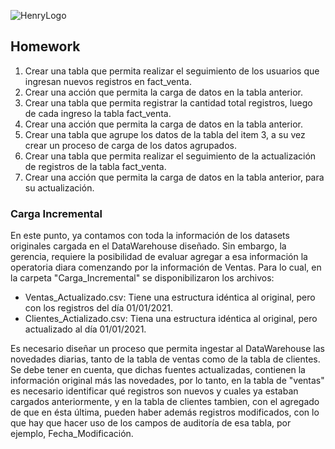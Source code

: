 ![HenryLogo](https://d31uz8lwfmyn8g.cloudfront.net/Assets/logo-henry-white-lg.png)

## Homework

1. Crear una tabla que permita realizar el seguimiento de los usuarios que ingresan nuevos registros en fact_venta.
2. Crear una acción que permita la carga de datos en la tabla anterior.
3. Crear una tabla que permita registrar la cantidad total registros, luego de cada ingreso la tabla fact_venta.
4. Crear una acción que permita la carga de datos en la tabla anterior.
5. Crear una tabla que agrupe los datos de la tabla del item 3, a su vez crear un proceso de carga de los datos agrupados.
6. Crear una tabla que permita realizar el seguimiento de la actualización de registros de la tabla fact_venta.
7. Crear una acción que permita la carga de datos en la tabla anterior, para su actualización.

### Carga Incremental

En este punto, ya contamos con toda la información de los datasets originales cargada en el DataWarehouse diseñado. Sin embargo, la gerencia, requiere la posibilidad de evaluar agregar a esa información la operatoria diara comenzando por la información de Ventas. Para lo cual, en la carpeta "Carga_Incremental" se disponibilizaron los archivos:

* Ventas_Actualizado.csv: Tiene una estructura idéntica al original, pero con los registros del día 01/01/2021.
* Clientes_Actializado.csv: Tiena una estructura idéntica al original, pero actualizado al día 01/01/2021.

Es necesario diseñar un proceso que permita ingestar al DataWarehouse las novedades diarias, tanto de la tabla de ventas como de la tabla de clientes.
Se debe tener en cuenta, que dichas fuentes actualizadas, contienen la información original más las novedades, por lo tanto, en la tabla de "ventas" es necesario identificar qué registros son nuevos y cuales ya estaban cargados anteriormente, y en la tabla de clientes tambien, con el agregado de que en ésta última, pueden haber además registros modificados, con lo que hay que hacer uso de los campos de auditoría de esa tabla, por ejemplo, Fecha_Modificación.

